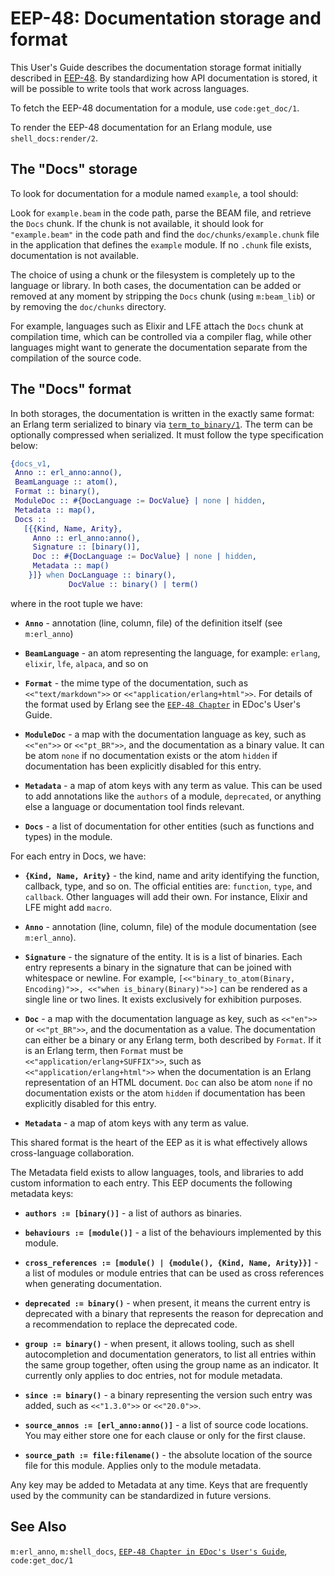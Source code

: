 <!--
%CopyrightBegin%

SPDX-License-Identifier: Apache-2.0

Copyright Ericsson AB 2023-2024. All Rights Reserved.

Licensed under the Apache License, Version 2.0 (the "License");
you may not use this file except in compliance with the License.
You may obtain a copy of the License at

    http://www.apache.org/licenses/LICENSE-2.0

Unless required by applicable law or agreed to in writing, software
distributed under the License is distributed on an "AS IS" BASIS,
WITHOUT WARRANTIES OR CONDITIONS OF ANY KIND, either express or implied.
See the License for the specific language governing permissions and
limitations under the License.

%CopyrightEnd%
-->
# EEP-48: Documentation storage and format

This User's Guide describes the documentation storage format initially described
in [EEP-48](https://www.erlang.org/erlang-enhancement-proposals/eep-0048.html).
By standardizing how API documentation is stored, it will be possible to write
tools that work across languages.

To fetch the EEP-48 documentation for a module, use `code:get_doc/1`.

To render the EEP-48 documentation for an Erlang module, use
`shell_docs:render/2`.

## The "Docs" storage

To look for documentation for a module named `example`, a tool should:

Look for `example.beam` in the code path, parse the BEAM file, and retrieve the
`Docs` chunk. If the chunk is not available, it should look for `"example.beam"`
in the code path and find the `doc/chunks/example.chunk` file in the application
that defines the `example` module. If no `.chunk` file exists,
documentation is not available.

The choice of using a chunk or the filesystem is completely up to the language
or library. In both cases, the documentation can be added or removed at any
moment by stripping the `Docs` chunk (using `m:beam_lib`) or by removing the
`doc/chunks` directory.

For example, languages such as Elixir and LFE attach the `Docs` chunk at
compilation time, which can be controlled via a compiler flag, while
other languages might want to generate the documentation separate from
the compilation of the source code.

## The "Docs" format

In both storages, the documentation is written in the exactly same format: an
Erlang term serialized to binary via
[`term_to_binary/1`](`erlang:term_to_binary/1`). The term can be optionally
compressed when serialized. It must follow the type specification below:

```erlang
{docs_v1,
 Anno :: erl_anno:anno(),
 BeamLanguage :: atom(),
 Format :: binary(),
 ModuleDoc :: #{DocLanguage := DocValue} | none | hidden,
 Metadata :: map(),
 Docs ::
   [{{Kind, Name, Arity},
     Anno :: erl_anno:anno(),
     Signature :: [binary()],
     Doc :: #{DocLanguage := DocValue} | none | hidden,
     Metadata :: map()
    }]} when DocLanguage :: binary(),
             DocValue :: binary() | term()
```

where in the root tuple we have:

- **`Anno`** - annotation (line, column, file) of the definition itself (see
  `m:erl_anno`)

- **`BeamLanguage`** - an atom representing the language, for example: `erlang`,
  `elixir`, `lfe`, `alpaca`, and so on

- **`Format`** - the mime type of the documentation, such as `<<"text/markdown">>`
  or `<<"application/erlang+html">>`. For details of the format used by Erlang
  see the [`EEP-48 Chapter`](`e:edoc:doc_storage.md`) in EDoc's User's
  Guide.

- **`ModuleDoc`** - a map with the documentation language as key, such as
  `<<"en">>` or `<<"pt_BR">>`, and the documentation as a binary value. It can
  be atom `none` if no documentation exists or the atom `hidden` if
  documentation has been explicitly disabled for this entry.

- **`Metadata`** - a map of atom keys with any term as value. This can be used to
  add annotations like the `authors` of a module, `deprecated`, or anything else
  a language or documentation tool finds relevant.

- **`Docs`** - a list of documentation for other entities (such as functions and
  types) in the module.

For each entry in Docs, we have:

- **`{Kind, Name, Arity}`** - the kind, name and arity identifying the function,
  callback, type, and so on. The official entities are: `function`, `type`, and
  `callback`. Other languages will add their own. For instance, Elixir and LFE
  might add `macro`.

- **`Anno`** - annotation (line, column, file) of the module documentation
  (see `m:erl_anno`).

- **`Signature`** - the signature of the entity. It is is a list of binaries.
  Each entry represents a binary in the signature that can be joined with
  whitespace or newline. For example,
  `[<<"binary_to_atom(Binary, Encoding)">>, <<"when is_binary(Binary)">>]` can
  be rendered as a single line or two lines. It exists exclusively for
  exhibition purposes.

- **`Doc`** - a map with the documentation language as key, such as `<<"en">>` or
  `<<"pt_BR">>`, and the documentation as a value. The documentation can either be
  a binary or any Erlang term, both described by `Format`. If it is an Erlang
  term, then `Format` must be `<<"application/erlang+SUFFIX">>`, such as
  `<<"application/erlang+html">>` when the documentation is an Erlang
  representation of an HTML document. `Doc` can also be atom `none`
  if no documentation exists or the atom `hidden` if documentation has been
  explicitly disabled for this entry.

- **`Metadata`** - a map of atom keys with any term as value.

This shared format is the heart of the EEP as it is what effectively allows
cross-language collaboration.

The Metadata field exists to allow languages, tools, and libraries to add custom
information to each entry. This EEP documents the following metadata keys:

- **`authors := [binary()]`** - a list of authors as binaries.

- **`behaviours := [module()]`** - a list of the behaviours implemented by
  this module.

- **`cross_references := [module() | {module(), {Kind, Name, Arity}}]`** - a
  list of modules or module entries that can be used as cross references when
  generating documentation.

- **`deprecated := binary()`** - when present, it means the current entry is
  deprecated with a binary that represents the reason for deprecation and a
  recommendation to replace the deprecated code.

- **`group := binary()`** - when present, it allows tooling, such as shell
  autocompletion and documentation generators, to list all entries within the
  same group together, often using the group name as an indicator. It currently
  only applies to doc entries, not for module metadata.

- **`since := binary()`** - a binary representing the version such entry was
  added, such as `<<"1.3.0">>` or `<<"20.0">>`.

- **`source_annos := [erl_anno:anno()]`** - a list of source code locations.
  You may either store one for each clause or only for the first clause.

- **`source_path := file:filename()`** - the absolute location of the source file for
  this module. Applies only to the module metadata.

Any key may be added to Metadata at any time. Keys that are frequently used by
the community can be standardized in future versions.

## See Also

`m:erl_anno`, `m:shell_docs`,
[`EEP-48 Chapter in EDoc's User's Guide`](`e:edoc:doc_storage.md`),
`code:get_doc/1`
